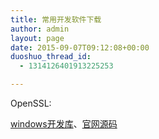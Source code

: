 ```yaml
---
title: 常用开发软件下载
author: admin
layout: page
date: 2015-09-07T09:12:08+00:00
duoshuo_thread_id:
  - 1314126401913225253

---
```

OpenSSL:

[windows开发库][1]、<a href="http://www.openssl.org" target="_blank">官网源码</a>

&nbsp;

&nbsp;

&nbsp;

 [1]: http://slproweb.com/products/Win32OpenSSL.html